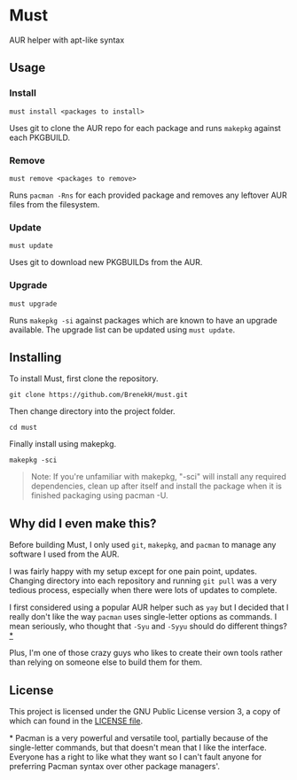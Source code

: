 # Must

AUR helper with apt-like syntax

## Usage

### Install

`must install <packages to install>`

Uses git to clone the AUR repo for each package and runs `makepkg` against each PKGBUILD.

### Remove

`must remove <packages to remove>`

Runs `pacman -Rns` for each provided package and removes any leftover AUR files from the filesystem.

### Update

`must update`

Uses git to download new PKGBUILDs from the AUR.

### Upgrade

`must upgrade`

Runs `makepkg -si` against packages which are known to have an upgrade available. The upgrade list can be updated using `must update`.

## Installing

To install Must, first clone the repository.

```shell
git clone https://github.com/BrenekH/must.git
```

Then change directory into the project folder.

```shell
cd must
```

Finally install using makepkg.

```shell
makepkg -sci
```

> Note: If you're unfamiliar with makepkg, "-sci" will install any required dependencies, clean up after itself and install the package when it is finished packaging using pacman -U.

## Why did I even make this?

Before building Must, I only used `git`, `makepkg`, and `pacman` to manage any software I used from the AUR.

I was fairly happy with my setup except for one pain point, updates.
Changing directory into each repository and running `git pull` was a very tedious process, especially when there were lots of updates to complete.

I first considered using a popular AUR helper such as `yay` but I decided that I really don't like the way `pacman` uses single-letter options as commands. I mean seriously, who thought that `-Syu` and `-Syyu` should do different things?[*](#note1)

Plus, I'm one of those crazy guys who likes to create their own tools rather than relying on someone else to build them for them.

## License

This project is licensed under the GNU Public License version 3, a copy of which can found in the [LICENSE file](https://github.com/BrenekH/must/tree/master/LICENSE).

<!-- markdownlint-disable-next-line -->
<a name="note1"></a>\* Pacman is a very powerful and versatile tool, partially because of the single-letter commands, but that doesn't mean that I like the interface.
Everyone has a right to like what they want so I can't fault anyone for preferring Pacman syntax over other package managers'.
